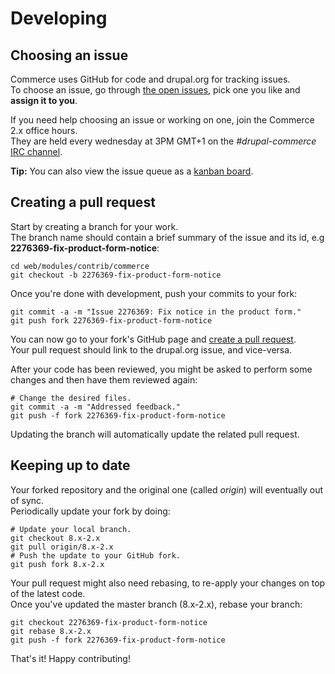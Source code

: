 # Developing

## Choosing an issue

Commerce uses GitHub for code and drupal.org for tracking issues. <br>
To choose an issue, go through [the open issues](https://www.drupal.org/project/issues/search/commerce?assigned=&submitted=&project_issue_followers=&status[0]=Open&version[0]=8.x&issue_tags_op=%3D&issue_tags=&text=&&&&order=field_issue_priority&sort=desc
), pick one you like and **assign it to you**.

If you need help choosing an issue or working on one, join the Commerce 2.x office hours. <br>
They are held every wednesday at 3PM GMT+1 on the *#drupal-commerce* [IRC channel](https://www.drupal.org/irc).

**Tip:** You can also view the issue queue as a [kanban board](https://contribkanban.com/board/commerce2x).

## Creating a pull request

Start by creating a branch for your work. <br>
The branch name should contain a brief summary of the issue and its id, e.g **2276369-fix-product-form-notice**:

    cd web/modules/contrib/commerce
    git checkout -b 2276369-fix-product-form-notice

Once you're done with development, push your commits to your fork:

    git commit -a -m "Issue 2276369: Fix notice in the product form."
    git push fork 2276369-fix-product-form-notice
  
You can now go to your fork's GitHub page and [create a pull request](https://help.github.com/articles/using-pull-requests#initiating-the-pull-request). <br>
Your pull request should link to the drupal.org issue, and vice-versa. 

After your code has been reviewed, you might be asked to perform some changes and then have them reviewed again:

    # Change the desired files.
    git commit -a -m "Addressed feedback."
    git push -f fork 2276369-fix-product-form-notice

Updating the branch will automatically update the related pull request.

## Keeping up to date

Your forked repository and the original one (called *origin*) will eventually out of sync. <br>
Periodically update your fork by doing:

    # Update your local branch.
    git checkout 8.x-2.x
    git pull origin/8.x-2.x
    # Push the update to your GitHub fork.
    git push fork 8.x-2.x

Your pull request might also need rebasing, to re-apply your changes on top of the latest code. <br>
Once you've updated the master branch (8.x-2.x), rebase your branch:

    git checkout 2276369-fix-product-form-notice
    git rebase 8.x-2.x
    git push -f fork 2276369-fix-product-form-notice

That's it! Happy contributing!